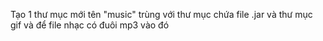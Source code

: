 Tạo 1 thư mục mới tên "music" trùng với thư mục chứa file .jar và thư mục gif và để file nhạc có đuôi mp3 vào đó 
